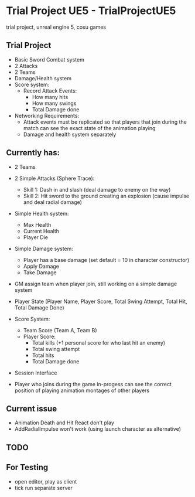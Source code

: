 # Trial Project UE5 - TrialProjectUE5
trial project, unreal engine 5, cosu games

## Trial Project

  - Basic Sword Combat system
  - 2 Attacks
  - 2 Teams
  - Damage/Health system
  - Score system:
    - Record Attack Events:
      - How many hits
      - How many swings
      - Total Damage done
  - Networking Requirements:
    - Attack events must be replicated so that players that join during the match can see the exact state of the animation playing
    - Damage and health system separately

## Currently has:

  - 2 Teams
  - 2 Simple Attacks (Sphere Trace):
    - Skill 1: Dash in and slash (deal damage to enemy on the way)
    - Skill 2: Hit sword to the ground creating an explosion (cause impulse and deal radial damage)

  - Simple Health system:
    - Max Health
    - Current Health
    - Player Die

  - Simple Damage system:
    - Player has a base damage (set default = 10 in character constructor)
    - Apply Damage
    - Take Damage

  - GM assign team when player join, still working on a simple damage system
  - Player State (Player Name, Player Score, Total Swing Attempt, Total Hit, Total Damage Done)
  - Score System:
    - Team Score (Team A, Team B)
    - Player Score:
      - Total kills (+1 personal score for who last hit an enemy)
      - Total swing attempt
      - Total hits
      - Total Damage done
  - Session Interface

  - Player who joins during the game in-progess can see the correct position of playing animation montages of other players

## Current issue

  - Animation Death and Hit React don't play
  - AddRadialImpulse won't work (using launch character as alternative)

## TODO

## For Testing

  - open editor, play as client
  - tick run separate server
